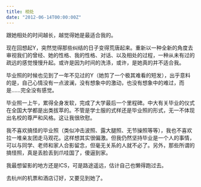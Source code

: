 ```yaml
---
title: 相处
date: "2012-06-14T00:00:00Z"
---
```


跟她相处的时间越长，越觉得她是最适合我的。

现在回想起Y，突然觉得那些纠结的日子变得荒唐起来。重新以一种全新的角度去审视我们的曾经、她的性格、我的性格、对话、以及相处的过程，一种从未有过的疏远的感觉慢慢升起。或许是因为时间的洗涤，或许，是她真的并不适合我。

毕业照的时候也见到了一年不见过的Y（她剪了一个极其难看的短发），出乎意料的是，自己心情没有一点波澜，没有想象中的激动，也没有想象中的难过，而是……完全没有感觉。

毕业照一上午，累得全身发软，完成了大学最后一个里程碑。中大有关毕业的仪式在全国大学都是出类拔萃的。不管是学士服的式样还是毕业照的形式，无一不体现出名校的尊严和风格。这让我很欣慰。

我不喜欢搞怪的毕业照（类似冲击波照、露大腿照、无节操照等等），我也不喜欢拉一堆亲友团走马观花。这样想其实很偏激。但我仍然坚持毕业是一个人的事情，可以与同学、老师和家人合影留念，但毫无关系的人就不必了。另外，那些所谓的搞怪照，真是丢脸丢到爪哇国了，傻逼到家。

我最想留影的地方还是ICS，可是路途遥远，估计自己也懒得跑过去。

去杭州的机票和酒店订好，又要见到她了。